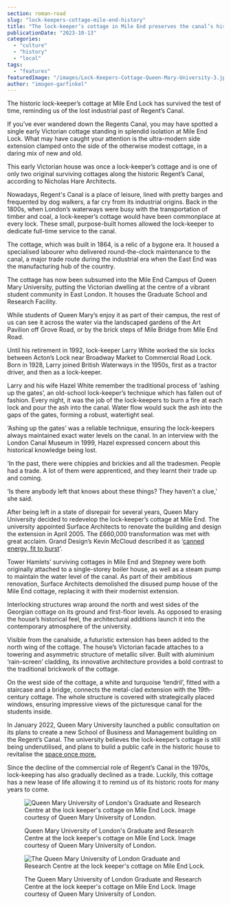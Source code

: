 ```yaml
---
section: roman-road
slug: "lock-keepers-cottage-mile-end-history"
title: "The lock-keeper’s cottage in Mile End preserves the canal’s history"
publicationDate: "2023-10-13"
categories: 
  - "culture"
  - "history"
  - "local"
tags: 
  - "features"
featuredImage: "/images/Lock-Keepers-Cottage-Queen-Mary-University-3.jpg"
author: "imogen-garfinkel"
---
```


The historic lock-keeper’s cottage at Mile End Lock has survived the test of time, reminding us of the lost industrial past of Regent’s Canal. 

If you’ve ever wandered down the Regents Canal, you may have spotted a single early Victorian cottage standing in splendid isolation at Mile End Lock. What may have caught your attention is the ultra-modern side extension clamped onto the side of the otherwise modest cottage, in a daring mix of new and old.  

This early Victorian house was once a lock-keeper’s cottage and is one of only two original surviving cottages along the historic Regent’s Canal, according to Nicholas Hare Architects.

Nowadays, Regent's Canal is a place of leisure, lined with pretty barges and frequented by dog walkers, a far cry from its industrial origins. Back in the 1800s, when London’s waterways were busy with the transportation of timber and coal, a lock-keeper’s cottage would have been commonplace at every lock. These small, purpose-built homes allowed the lock-keeper to dedicate full-time service to the canal. 

The cottage, which was built in 1864, is a relic of a bygone era. It housed a specialised labourer who delivered round-the-clock maintenance to the canal, a major trade route during the industrial era when the East End was the manufacturing hub of the country.

The cottage has now been subsumed into the Mile End Campus of Queen Mary University, putting the Victorian dwelling at the centre of a vibrant student community in East London. It houses the Graduate School and Research Facility.

While students of Queen Mary’s enjoy it as part of their campus, the rest of us can see it across the water via the landscaped gardens of the Art Pavilion off Grove Road, or by the brick steps of Mile Bridge from Mile End Road.

Until his retirement in 1992, lock-keeper Larry White worked the six locks between Acton’s Lock near Broadway Market to Commercial Road Lock. Born in 1928, Larry joined British Waterways in the 1950s, first as a tractor driver, and then as a lock-keeper. 

Larry and his wife Hazel White remember the traditional process of ‘ashing up the gates’, an old-school lock-keeper’s technique which has fallen out of fashion. Every night, it was the job of the lock-keepers to burn a fire at each lock and pour the ash into the canal. Water flow would suck the ash into the gaps of the gates, forming a robust, watertight seal.

‘Ashing up the gates’ was a reliable technique, ensuring the lock-keepers always maintained exact water levels on the canal. In an interview with the London Canal Museum in 1999, Hazel expressed concern about this historical knowledge being lost. 

‘In the past, there were chippies and brickies and all the tradesmen. People had a trade. A lot of them were apprenticed, and they learnt their trade up and coming.

‘Is there anybody left that knows about these things? They haven’t a clue,’ she said.

After being left in a state of disrepair for several years, Queen Mary University decided to redevelop the lock-keeper’s cottage at Mile End. The university appointed Surface Architects to renovate the building and design the extension in April 2005. The £660,000 transformation was met with great acclaim. Grand Design’s Kevin McCloud described it as ‘[canned energy, fit to burst](https://www.architectsjournal.co.uk/archive/canned-energy-fit-to-burst)'. 

Tower Hamlets’ surviving cottages in Mile End and Stepney were both originally attached to a single-storey boiler house, as well as a steam pump to maintain the water level of the canal. As part of their ambitious renovation, Surface Architects demolished the disused pump house of the Mile End cottage, replacing it with their modernist extension.

Interlocking structures wrap around the north and west sides of the Georgian cottage on its ground and first-floor levels. As opposed to erasing the house’s historical feel, the architectural additions launch it into the contemporary atmosphere of the university. 

Visible from the canalside, a futuristic extension has been added to the north wing of the cottage. The house’s Victorian facade attaches to a towering and asymmetric structure of metallic silver. Built with aluminium ‘rain-screen’ cladding, its innovative architecture provides a bold contrast to the traditional brickwork of the cottage.

On the west side of the cottage, a white and turquoise ‘tendril’, fitted with a staircase and a bridge, connects the metal-clad extension with the 19th-century cottage. The whole structure is covered with strategically placed windows, ensuring impressive views of the picturesque canal for the students inside. 

In January 2022, Queen Mary University launched a public consultation on its plans to create a new School of Business and Management building on the Regent’s Canal. The university believes the lock-keeper’s cottage is still being underutilised, and plans to build a public cafe in the historic house to revitalise the [space once more.](https://romanroadlondon.com/queen-mary-university-development-consultation/)

Since the decline of the commercial role of Regent’s Canal in the 1970s, lock-keeping has also gradually declined as a trade. Luckily, this cottage has a new lease of life allowing it to remind us of its historic roots for many years to come.

<figure>

![Queen Mary University of London's Graduate and Research Centre at the lock keeper's cottage on Mile End Lock. Image courtesy of Queen Mary University of London.](/images/Lock-Keepers-Cottage-Queen-Mary-University-2-1024x683.jpg)

<figcaption>

Queen Mary University of London's Graduate and Research Centre at the lock keeper's cottage on Mile End Lock. Image courtesy of Queen Mary University of London.

</figcaption>

</figure>

<figure>

![The Queen Mary University of London Graduate and Research Centre at the lock keeper's cottage on Mile End Lock.](/images/Lock-Keepers-Cottage-Queen-Mary-University-4-1024x683.jpg)

<figcaption>

The Queen Mary University of London Graduate and Research Centre at the lock keeper's cottage on Mile End Lock. Image courtesy of Queen Mary University of London.

</figcaption>

</figure>
